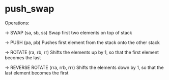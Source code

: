 # push_swap

Operations:

-> SWAP (sa, sb, ss)
Swap first two elements on top of stack

-> PUSH (pa, pb)
Pushes first element from the stack onto the other stack

-> ROTATE (ra, rb, rr)
Shifts the elements up by 1, so that the first element becomes the last

-> REVERSE ROTATE (rra, rrb, rrr)
Shifts the elements down by 1, so that the last element becomes the first
